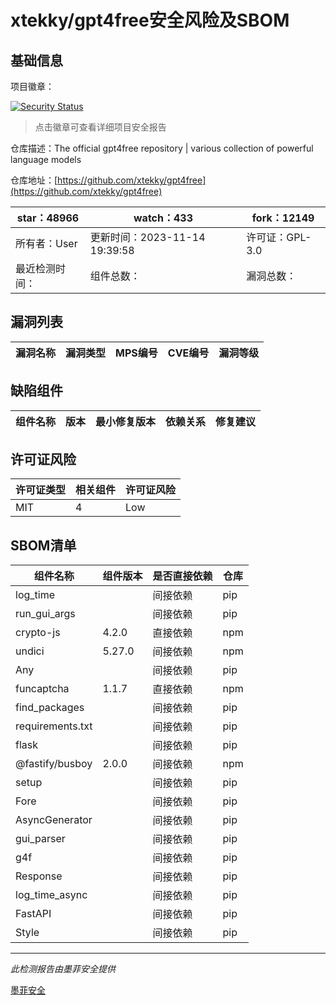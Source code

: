 # xtekky/gpt4free安全风险及SBOM

## 基础信息

项目徽章：

[![Security Status](https://www.murphysec.com/platform3/v31/badge/1724497138656174080.svg)](https://www.murphysec.com/console/report/1693690088511664128/1724497138656174080)

> 点击徽章可查看详细项目安全报告

仓库描述：The official gpt4free repository | various collection of powerful language models

仓库地址：[https://github.com/xtekky/gpt4free](https://github.com/xtekky/gpt4free)

| star：48966 | watch：433 | fork：12149 |
| ----------- | -------------- | ------------ |
| 所有者：User | 更新时间：2023-11-14 19:39:58 | 许可证：GPL-3.0 |
| 最近检测时间： | 组件总数： | 漏洞总数： |




## 漏洞列表

| 漏洞名称 | 漏洞类型 | MPS编号 | CVE编号 | 漏洞等级 |
| ------- | ------ | ------- | ------ | ----- |





## 缺陷组件

| 组件名称 | 版本 | 最小修复版本 | 依赖关系 | 修复建议 |
| -------- | ---- | ------------ | -------- | -------- |





## 许可证风险

| 许可证类型 | 相关组件 | 许可证风险 |
| ---------- | -------- | ---------- |
|MIT|4|Low|




## SBOM清单

| 组件名称 | 组件版本 | 是否直接依赖 | 仓库 |
| -------- | -------- | ------------ | ---- |
|log_time||间接依赖|pip|
|run_gui_args||间接依赖|pip|
|crypto-js|4.2.0|直接依赖|npm|
|undici|5.27.0|间接依赖|npm|
|Any||间接依赖|pip|
|funcaptcha|1.1.7|直接依赖|npm|
|find_packages||间接依赖|pip|
|requirements.txt||间接依赖|pip|
|flask||间接依赖|pip|
|@fastify/busboy|2.0.0|间接依赖|npm|
|setup||间接依赖|pip|
|Fore||间接依赖|pip|
|AsyncGenerator||间接依赖|pip|
|gui_parser||间接依赖|pip|
|g4f||间接依赖|pip|
|Response||间接依赖|pip|
|log_time_async||间接依赖|pip|
|FastAPI||间接依赖|pip|
|Style||间接依赖|pip|


------

*此检测报告由墨菲安全提供*

[墨菲安全](www.murphysec.com)
